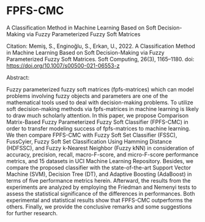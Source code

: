 # FPFS-CMC
A Classification Method in Machine Learning Based on Soft Decision-Making via Fuzzy Parameterized Fuzzy Soft Matrices

Citation:
Memiş, S., Enginoğlu, S., Erkan, U., 2022. A Classification Method in Machine Learning Based on Soft Decision-Making via Fuzzy Parameterized Fuzzy Soft Matrices. 
Soft Computing, 26(3), 1165–1180.
doi: https://doi.org/10.1007/s00500-021-06553-z

Abstract:

Fuzzy parameterized fuzzy soft matrices (fpfs-matrices) which can model problems involving fuzzy objects and parameters are one of the mathematical tools used to deal with
decision-making problems. To utilize soft decision-making methods via fpfs-matrices in machine learning is likely to draw much scholarly attention. In this paper, we propose 
Comparison Matrix-Based Fuzzy Parameterized Fuzzy Soft Classifier (FPFS-CMC) in order to transfer modeling success of fpfs-matrices to machine learning. We then compare 
FPFS-CMC with Fuzzy Soft Set Classifier (FSSC), FussCyier, Fuzzy Soft Set Classification Using Hamming Distance (HDFSSC), and Fuzzy k-Nearest Neighbor (Fuzzy kNN) 
in consideration of accuracy, precision, recall, macro-F-score, and micro-F-score performance metrics, and 15 datasets in UCI Machine Learning Repository. 
Besides, we compare the proposed classifier with the state-of-the-art Support Vector Machine (SVM), Decision Tree (DT), and Adaptive Boosting (AdaBoost) in terms of five 
performance metrics herein. Afterward, the results from the experiments are analyzed by employing the Friedman and Nemenyi tests to assess the statistical significance of 
the differences in performances. Both experimental and statistical results show that FPFS-CMC outperforms the others. Finally, we provide the conclusive remarks and some 
suggestions for further research.
